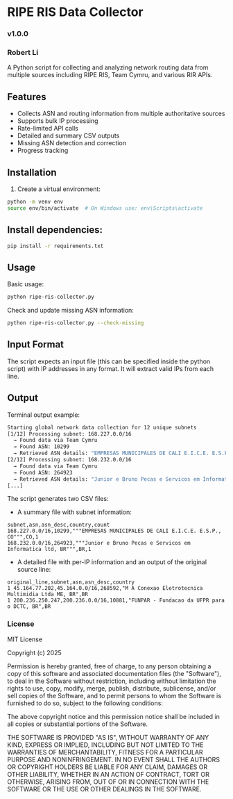 # RIPE RIS Data Collector
### v1.0.0
### Robert Li

A Python script for collecting and analyzing network routing data from multiple sources including RIPE RIS, Team Cymru, and various RIR APIs.

## Features

- Collects ASN and routing information from multiple authoritative sources
- Supports bulk IP processing
- Rate-limited API calls
- Detailed and summary CSV outputs
- Missing ASN detection and correction
- Progress tracking

## Installation

1. Create a virtual environment:
```bash
python -m venv env
source env/bin/activate  # On Windows use: env\Scripts\activate
```

## Install dependencies:

```bash
pip install -r requirements.txt
```

## Usage

Basic usage:

```bash
python ripe-ris-collector.py
```

Check and update missing ASN information:

```bash
python ripe-ris-collector.py --check-missing
```

## Input Format

The script expects an input file (this can be specified inside the python script) with IP addresses in any format. It will extract valid IPs from each line.

## Output

Terminal output example:

```bash
Starting global network data collection for 12 unique subnets
[1/12] Processing subnet: 168.227.0.0/16
  → Found data via Team Cymru
  → Found ASN: 10299
  → Retrieved ASN details: "EMPRESAS MUNICIPALES DE CALI E.I.C.E. E.S.P., CO"
[2/12] Processing subnet: 168.232.0.0/16
  → Found data via Team Cymru
  → Found ASN: 264923
  → Retrieved ASN details: "Junior e Bruno Pecas e Servicos em Informatica ltd, BR"
[...]
```

The script generates two CSV files:

- A summary file with subnet information:

```csv
subnet,asn,asn_desc,country,count
168.227.0.0/16,10299,"""EMPRESAS MUNICIPALES DE CALI E.I.C.E. E.S.P., CO""",CO,1
168.232.0.0/16,264923,"""Junior e Bruno Pecas e Servicos em Informatica ltd, BR""",BR,1
```

- A detailed file with per-IP information and an output of the original source line:

```csv
original_line,subnet,asn,asn_desc,country
1 45.164.77.202,45.164.0.0/16,268592,"M A Conexao Eletrotecnica Multimidia Ltda ME, BR",BR
1 200.236.250.247,200.236.0.0/16,10881,"FUNPAR - Fundacao da UFPR para o DCTC, BR",BR
```

### License

MIT License

Copyright (c) 2025

Permission is hereby granted, free of charge, to any person obtaining a copy of this software and associated documentation files (the "Software"), to deal in the Software without restriction, including without limitation the rights to use, copy, modify, merge, publish, distribute, sublicense, and/or sell copies of the Software, and to permit persons to whom the Software is furnished to do so, subject to the following conditions:

The above copyright notice and this permission notice shall be included in all copies or substantial portions of the Software.

THE SOFTWARE IS PROVIDED "AS IS", WITHOUT WARRANTY OF ANY KIND, EXPRESS OR IMPLIED, INCLUDING BUT NOT LIMITED TO THE WARRANTIES OF MERCHANTABILITY, FITNESS FOR A PARTICULAR PURPOSE AND NONINFRINGEMENT. IN NO EVENT SHALL THE AUTHORS OR COPYRIGHT HOLDERS BE LIABLE FOR ANY CLAIM, DAMAGES OR OTHER LIABILITY, WHETHER IN AN ACTION OF CONTRACT, TORT OR OTHERWISE, ARISING FROM, OUT OF OR IN CONNECTION WITH THE SOFTWARE OR THE USE OR OTHER DEALINGS IN THE SOFTWARE.

